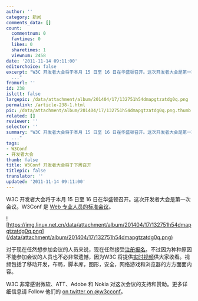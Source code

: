 ```yaml
---
author: ''
category: 新闻
comments_data: []
count:
  commentnum: 0
  favtimes: 0
  likes: 0
  sharetimes: 1
  viewnum: 2458
date: '2011-11-14 09:11:00'
editorchoice: false
excerpt: "W3C 开发者大会将于本月 15 日至 16 日在华盛顿召开。这次开发者大会是第一次会议。W3Conf 是 Web 专业人员的标准会议。\r\n\r\n对于现在任然想参加会议的人员来说，现在任然接受注册报名。不过因为种种原因不能参加会议的
  ..."
fromurl: ''
id: 238
islctt: false
largepic: /data/attachment/album/201404/17/132751h54dmapgtzatdg0q.png
permalink: /article-238-1.html
pic: /data/attachment/album/201404/17/132751h54dmapgtzatdg0q.png.thumb.jpg
related: []
reviewer: ''
selector: ''
summary: "W3C 开发者大会将于本月 15 日至 16 日在华盛顿召开。这次开发者大会是第一次会议。W3Conf 是 Web 专业人员的标准会议。\r\n\r\n对于现在任然想参加会议的人员来说，现在任然接受注册报名。不过因为种种原因不能参加会议的
  ..."
tags:
- W3Conf
- 开发者大会
thumb: false
title: W3Conf 开发者大会将于下周召开
titlepic: false
translator: ''
updated: '2011-11-14 09:11:00'
---
```


W3C 开发者大会将于本月 15 日至 16 日在华盛顿召开。这次开发者大会是第一次会议。W3Conf 是 [Web 专业人员的标准会议](http://www.w3.org/conf/)。


![https://img.linux.net.cn/data/attachment/album/201404/17/132751h54dmapgtzatdg0q.png](/data/attachment/album/201404/17/132751h54dmapgtzatdg0q.png)


对于现在任然想参加会议的人员来说，现在任然接受[注册报名](http://w3conf2011.eventbrite.com/?ref=elink)。不过因为种种原因不能参加会议的人员也不必非常遗憾，因为W3C 将提供[实时视频](http://www.w3.org/conf/live.html)供大家收看。视频包括了移动开发，布局，脚本库，图形，安全，网络游戏和浏览器的方方面面内容。


W3C 非常感谢微软、ATT、Adobe 和 Nokia 对这次会议的支持和赞助。更多详细信息请 Follow 他们的 [on twitter on @w3cconf](http://twitter.com/#!/search/%40w3cconf)。
